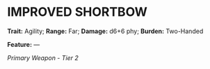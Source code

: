 # IMPROVED SHORTBOW

**Trait:** Agility; **Range:** Far; **Damage:** d6+6 phy; **Burden:** Two-Handed

**Feature:** —

*Primary Weapon - Tier 2*